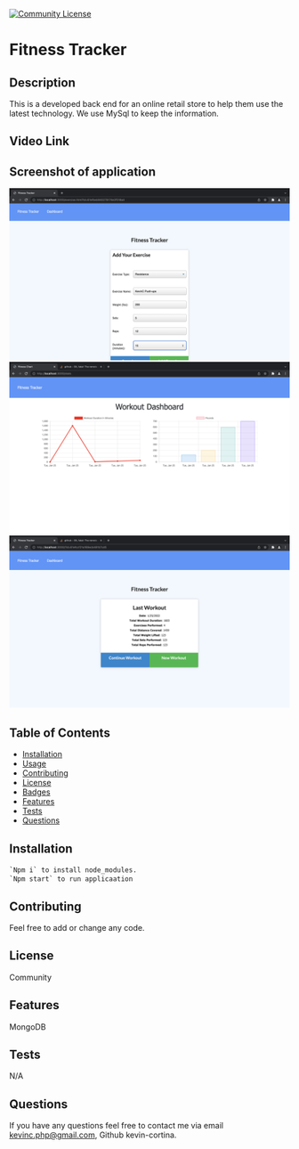   [![Community License](https://img.shields.io/badge/license-Community-blue.svg)](http://www.gnu.org/licenses/Community-3.0)

  # Fitness Tracker
  
  ## Description
  This is a developed back end for an online retail store to help them use the latest technology. We use MySql to keep the information. 
  
  ## Video Link


  ## Screenshot of application
   ![Screenshot1](./assets/pictures/screenshot1.png)
   ![Screenshot2](./assets/pictures/screenshot2.png)
   ![Screenshot3](./assets/pictures/screenshot3.png)
  
  ## Table of Contents
  - [Installation](#installation)
  - [Usage](#usage)
  - [Contributing](#contributing)
  - [License](#license)
  - [Badges](#badges)
  - [Features](#features)
  - [Tests](#test)
  - [Questions](#questions)
 
  ## Installation
    `Npm i` to install node_modules. 
    `Npm start` to run applicaation
  
  ## Contributing
  Feel free to add or change any code.

  
  ## License
  Community
  

  ## Features
  MongoDB
  
  ## Tests
  N/A
 
  
  ## Questions
  If you have any questions feel free to contact me via email kevinc.php@gmail.com, Github kevin-cortina.
  